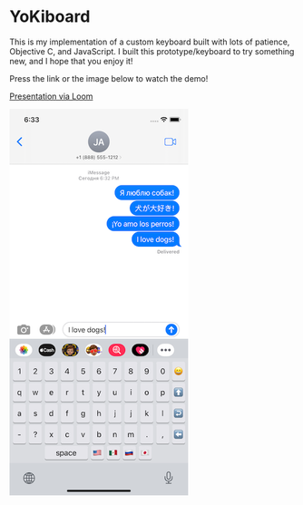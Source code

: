 # YoKiboard

This is my implementation of a custom keyboard built with lots of patience, Objective C, and JavaScript.
I built this prototype/keyboard to try something new, and I hope that you enjoy it!

Press the link or the image below to watch the demo!

[Presentation via Loom](https://www.loom.com/share/77a053765f144f5086872fde4f931034)

[![YoKeyboard Demo](Preview.png)](https://www.loom.com/share/77a053765f144f5086872fde4f931034)


